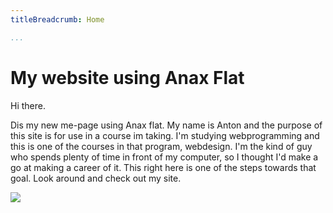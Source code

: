 ```yaml
---
titleBreadcrumb: Home

...
```

My website using Anax Flat
===============================

Hi there.

Dis my new me-page using Anax flat. My name is Anton and the purpose of this site
is for use in a course im taking. I'm studying webprogramming and this is one of the courses in that program, webdesign.
I'm the kind of guy who spends plenty of time in front of my computer, so I thought I'd make a go at making a career of it.
This right here is one of the steps towards that goal. Look around and check out my site.

<img src="img/me.jpg">
